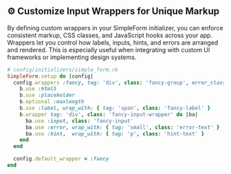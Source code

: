 ## ⚙️ Customize Input Wrappers for Unique Markup

By defining custom wrappers in your SimpleForm initializer, you can enforce consistent markup, CSS classes, and JavaScript hooks across your app. Wrappers let you control how labels, inputs, hints, and errors are arranged and rendered. This is especially useful when integrating with custom UI frameworks or implementing design systems.

```ruby
# config/initializers/simple_form.rb
SimpleForm.setup do |config|
  config.wrappers :fancy, tag: 'div', class: 'fancy-group', error_class: 'has-error' do |b|
    b.use :html5
    b.use :placeholder
    b.optional :maxlength
    b.use :label, wrap_with: { tag: 'span', class: 'fancy-label' }
    b.wrapper tag: 'div', class: 'fancy-input-wrapper' do |ba|
      ba.use :input, class: 'fancy-input'
      ba.use :error, wrap_with: { tag: 'small', class: 'error-text' }
      ba.use :hint,  wrap_with: { tag: 'p', class: 'hint-text' }
    end
  end

  config.default_wrapper = :fancy
end
```